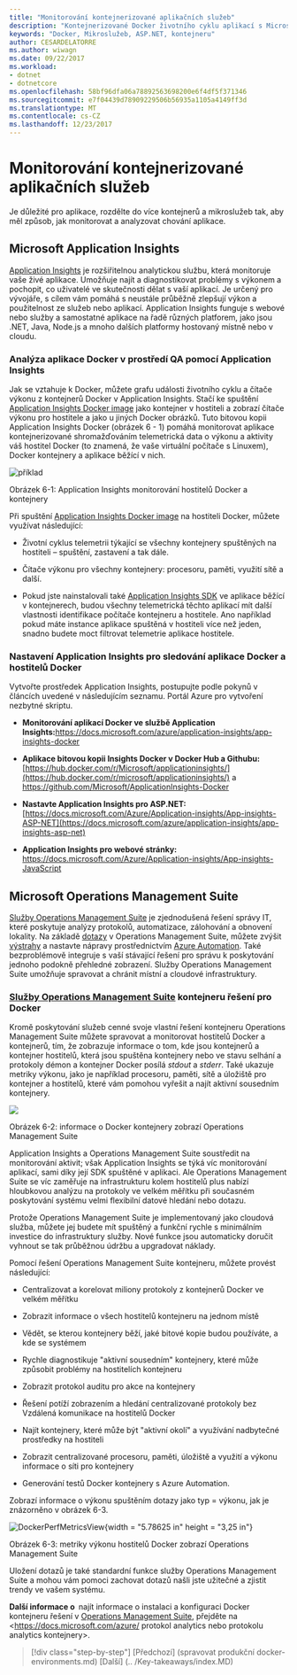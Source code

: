 ```yaml
---
title: "Monitorování kontejnerizované aplikačních služeb"
description: "Kontejnerizované Docker životního cyklu aplikací s Microsoft platforma a nástroje"
keywords: "Docker, Mikroslužeb, ASP.NET, kontejneru"
author: CESARDELATORRE
ms.author: wiwagn
ms.date: 09/22/2017
ms.workload:
- dotnet
- dotnetcore
ms.openlocfilehash: 58bf96dfa06a78892563698200e6f4df5f371346
ms.sourcegitcommit: e7f04439d78909229506b56935a1105a4149ff3d
ms.translationtype: MT
ms.contentlocale: cs-CZ
ms.lasthandoff: 12/23/2017
---
```

# <a name="monitor-containerized-application-services"></a>Monitorování kontejnerizované aplikačních služeb

Je důležité pro aplikace, rozdělte do více kontejnerů a mikroslužeb tak, aby měl způsob, jak monitorovat a analyzovat chování aplikace.

## <a name="microsoft-application-insights"></a>Microsoft Application Insights

[Application Insights](https://docs.microsoft.com/azure/application-insights/app-insights-overview) je rozšiřitelnou analytickou službu, která monitoruje vaše živé aplikace. Umožňuje najít a diagnostikovat problémy s výkonem a pochopit, co uživatelé ve skutečnosti dělat s vaší aplikací. Je určený pro vývojáře, s cílem vám pomáhá s neustále průběžně zlepšují výkon a použitelnost ze služeb nebo aplikací. Application Insights funguje s webové nebo služby a samostatné aplikace na řadě různých platforem, jako jsou .NET, Java, Node.js a mnoho dalších platformy hostovaný místně nebo v cloudu.

### <a name="analyzing-docker-apps-in-qa-environments-using-application-insights"></a>Analýza aplikace Docker v prostředí QA pomocí Application Insights

Jak se vztahuje k Docker, můžete grafu události životního cyklu a čítače výkonu z kontejnerů Docker v Application Insights. Stačí ke spuštění [Application Insights Docker image](https://hub.docker.com/r/microsoft/applicationinsights/) jako kontejner v hostiteli a zobrazí čítače výkonu pro hostitele a jako u jiných Docker obrázků. Tuto bitovou kopii Application Insights Docker (obrázek 6 - 1) pomáhá monitorovat aplikace kontejnerizované shromažďováním telemetrická data o výkonu a aktivity váš hostitel Docker (to znamená, že vaše virtuální počítače s Linuxem), Docker kontejnery a aplikace běžící v nich.

![příklad](./media/image1.png)

Obrázek 6-1: Application Insights monitorování hostitelů Docker a kontejnery

Při spuštění [Application Insights Docker image](https://hub.docker.com/r/microsoft/applicationinsights/) na hostiteli Docker, můžete využívat následující:

-   Životní cyklus telemetrii týkající se všechny kontejnery spuštěných na hostiteli – spuštění, zastavení a tak dále.

-   Čítače výkonu pro všechny kontejnery: procesoru, paměti, využití sítě a další.

-   Pokud jste nainstalovali také [Application Insights SDK](https://docs.microsoft.com/azure/application-insights/app-insights-asp-net) ve aplikace běžící v kontejnerech, budou všechny telemetrická těchto aplikací mít další vlastnosti identifikace počítače kontejneru a hostitele. Ano například pokud máte instance aplikace spuštěná v hostiteli více než jeden, snadno budete moct filtrovat telemetrie aplikace hostitele.

### <a name="setting-up-application-insights-to-monitor-docker-applications-and-docker-hosts"></a>Nastavení Application Insights pro sledování aplikace Docker a hostitelů Docker

Vytvořte prostředek Application Insights, postupujte podle pokynů v článcích uvedené v následujícím seznamu. Portál Azure pro vytvoření nezbytné skriptu.

-   **Monitorování aplikací Docker ve službě Application Insights:**[https://docs.microsoft.com/azure/application-insights/app-insights-docker  ](https://docs.microsoft.com/azure/application-insights/app-insights-docker)

-   **Aplikace bitovou kopii Insights Docker v Docker Hub a Githubu:**  
[https://hub.docker.com/r/Microsoft/applicationinsights/](https://hub.docker.com/r/microsoft/applicationinsights/) a <https://github.com/Microsoft/ApplicationInsights-Docker>

-   **Nastavte Application Insights pro ASP.NET:**  
[https://docs.microsoft.com/Azure/Application-insights/App-insights-ASP-NET](https://docs.microsoft.com/azure/application-insights/app-insights-asp-net)

-   **Application Insights pro webové stránky:**  
<https://docs.microsoft.com/Azure/Application-insights/App-insights-JavaScript>

## <a name="microsoft-operations-management-suite"></a>Microsoft Operations Management Suite

[Služby Operations Management Suite](http://microsoft.com/oms) je zjednodušená řešení správy IT, které poskytuje analýzy protokolů, automatizace, zálohování a obnovení lokality. Na základě [dotazy](https://blogs.technet.microsoft.com/msoms/2016/01/21/easy-microsoft-operations-management-suite-search-queries/) v Operations Management Suite, můžete zvýšit [výstrahy](https://docs.microsoft.com/azure/operations-management-suite/operations-management-suite-monitoring-alerts) a nastavte nápravy prostřednictvím [Azure Automation](https://docs.microsoft.com/azure/automation/). Také bezproblémově integruje s vaší stávající řešení pro správu k poskytování jednoho podokně přehledné zobrazení. Služby Operations Management Suite umožňuje spravovat a chránit místní a cloudové infrastruktury.

### <a name="operations-management-suitehttpmicrosoftcomoms-container-solution-for-docker"></a>[Služby Operations Management Suite](http://microsoft.com/oms) kontejneru řešení pro Docker

Kromě poskytování služeb cenné svoje vlastní řešení kontejneru Operations Management Suite můžete spravovat a monitorovat hostitelů Docker a kontejnerů, tím, že zobrazuje informace o tom, kde jsou kontejnerů a kontejner hostitelů, která jsou spuštěna kontejnery nebo ve stavu selhání a protokoly démon a kontejner Docker posílá *stdout* a *stderr*. Také ukazuje metriky výkonu, jako je například procesoru, paměti, sítě a úložiště pro kontejner a hostitelů, které vám pomohou vyřešit a najít aktivní sousedním kontejnery.

![](./media/image2.png)

Obrázek 6-2: informace o Docker kontejnery zobrazí Operations Management Suite

Application Insights a Operations Management Suite soustředit na monitorování aktivit; však Application Insights se týká víc monitorování aplikací, sami díky její SDK spuštěné v aplikaci. Ale Operations Management Suite se víc zaměřuje na infrastrukturu kolem hostitelů plus nabízí hloubkovou analýzu na protokoly ve velkém měřítku při současném poskytování systému velmi flexibilní datové hledání nebo dotazu.

Protože Operations Management Suite je implementovaný jako cloudová služba, můžete jej budete mít spuštěný a funkční rychle s minimálním investice do infrastruktury služby. Nové funkce jsou automaticky doručit vyhnout se tak průběžnou údržbu a upgradovat náklady.

Pomocí řešení Operations Management Suite kontejneru, můžete provést následující:

-   Centralizovat a korelovat miliony protokoly z kontejnerů Docker ve velkém měřítku

-   Zobrazit informace o všech hostitelů kontejneru na jednom místě

-   Vědět, se kterou kontejnery běží, jaké bitové kopie budou používáte, a kde se systémem

-   Rychle diagnostikuje "aktivní sousedním" kontejnery, které může způsobit problémy na hostitelích kontejneru

-   Zobrazit protokol auditu pro akce na kontejnery

-   Řešení potíží zobrazením a hledání centralizované protokoly bez Vzdálená komunikace na hostitelů Docker

-   Najít kontejnery, které může být "aktivní okolí" a využívání nadbytečné prostředky na hostiteli

-   Zobrazit centralizované procesoru, paměti, úložiště a využití a výkonu informace o síti pro kontejnery

-   Generování testů Docker kontejnery s Azure Automation.

Zobrazí informace o výkonu spuštěním dotazy jako typ = výkonu, jak je znázorněno v obrázek 6-3.

![DockerPerfMetricsView](./media/image3.png){width = "5.78625 in" height = "3,25 in"}

Obrázek 6-3: metriky výkonu hostitelů Docker zobrazí Operations Management Suite

Uložení dotazů je také standardní funkce služby Operations Management Suite a mohou vám pomoci zachovat dotazů našli jste užitečné a zjistit trendy ve vašem systému.

**Další informace o** najít informace o instalaci a konfiguraci Docker kontejneru řešení v [Operations Management Suite](http://microsoft.com/oms), přejděte na <https://docs.microsoft.com/azure/ protokol analytics nebo protokolu analytics kontejnery>.

>[!div class="step-by-step"]
[Předchozí] (spravovat produkční docker-environments.md) [Další] (.. /Key-takeaways/index.MD)
